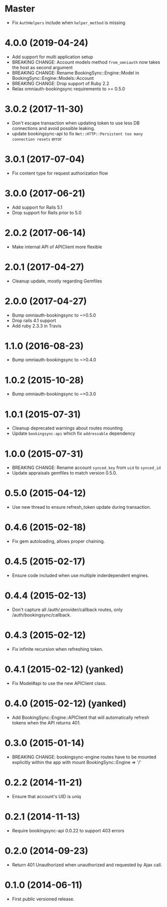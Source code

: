# Master

* Fix `AuthHelpers` include when `helper_method` is missing

# 4.0.0 (2019-04-24)

* Add support for multi application setup
* BREAKING CHANGE: Account models method `from_omniauth` now takes the host as second argument
* BREAKING CHANGE: Rename BookingSync::Engine::Model in BookingSync::Engine::Models::Account
* BREAKING CHANGE: Drop support of Ruby 2.2
* Relax omniauth-bookingsync requirements to >= 0.5.0

# 3.0.2 (2017-11-30)

* Don't escape transaction when updating token to use less DB connections and avoid possible leaking.
* update bookingsync-api to fix `Net::HTTP::Persistent too many connection resets` error

# 3.0.1 (2017-07-04)

* Fix content type for request authorization flow

# 3.0.0 (2017-06-21)

* Add support for Rails 5.1
* Drop support for Rails prior to 5.0

# 2.0.2 (2017-06-14)

* Make internal API of APIClient more flexible

# 2.0.1 (2017-04-27)

* Cleanup update, mostly regarding Gemfiles

# 2.0.0 (2017-04-27)

* Bump omniauth-bookingsync to ~>0.5.0
* Drop rails 4.1 support
* Add ruby 2.3.3 in Travis

# 1.1.0 (2016-08-23)

* Bump omniauth-bookingsync to ~>0.4.0

# 1.0.2 (2015-10-28)

* Bump omniauth-bookingsync to ~>0.3.0

# 1.0.1 (2015-07-31)

* Cleanup deprecated warnings about routes mounting
* Update `bookingsync-api` which fix `addressable` dependency

# 1.0.0 (2015-07-31)

* BREAKING CHANGE: Rename account `synced_key` from `uid` to `synced_id`
* Update appraisals gemfiles to match version 0.5.0.

# 0.5.0 (2015-04-12)

* Use new thread to ensure refresh_token update during transaction.

# 0.4.6 (2015-02-18)

* Fix gem autoloading, allows proper chaining.

# 0.4.5 (2015-02-17)

* Ensure code included when use multiple inderdependent engines.

# 0.4.4 (2015-02-13)

* Don't capture all /auth/:provider/callback routes, only /auth/bookingsync/callback.

# 0.4.3 (2015-02-12)

* Fix infinite recursion when refreshing token.

# 0.4.1 (2015-02-12) (yanked)

* Fix Model#api to use the new APIClient class.

# 0.4.0 (2015-02-12) (yanked)

* Add BookingSync::Engine::APIClient that will automatically refresh tokens when the API
  returns 401.

# 0.3.0 (2015-01-14)

* BREAKING CHANGE: bookingsync-engine routes have to be mounted explicitly within the app with mount BookingSync::Engine => '/'

# 0.2.2 (2014-11-21)

* Ensure that account's UID is uniq

# 0.2.1 (2014-11-13)

* Require bookingsync-api 0.0.22 to support 403 errors

# 0.2.0 (2014-09-23)

* Return 401 Unauthorized when unauthorized and requested by Ajax call.

# 0.1.0 (2014-06-11)

* First public versioned release.
